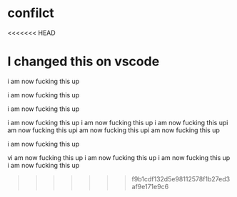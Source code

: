 # confilct

<<<<<<< HEAD

I changed this on vscode
=======
i am now fucking this up


i am now fucking this up


i am now fucking this up

i am now fucking this up
i am now fucking this up
i am now fucking this upi am now fucking this upi am now fucking this upi am now fucking this up


i am now fucking this up

vi am now fucking this up
i am now fucking this up
i am now fucking this up
i am now fucking this up
>>>>>>> f9b1cdf132d5e98112578f1b27ed3af9e171e9c6
